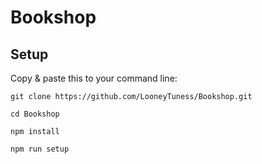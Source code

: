 # Bookshop

## Setup
Copy & paste this to your command line:

`git clone https://github.com/LooneyTuness/Bookshop.git`

`cd Bookshop`

`npm install`

`npm run setup`


